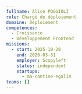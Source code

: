 ```yaml
---
fullname: Alice POGGIOLI
role: Chargé de déploiement
domaine: Déploiement
competences:
  - Croissance
  - Développement Frontend
missions:
  - start: 2025-10-20
    end: 2026-03-31
    employer: Scopyleft
    status: independent
    startups:
      - ma-cantine-egalim
teams: []
---
```

